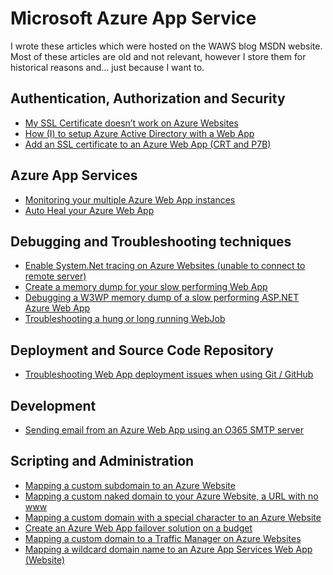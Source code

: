 # Microsoft Azure App Service 

I wrote these articles which were hosted on the WAWS blog MSDN website.  Most of these articles are old and not relevant, however I store them for historical reasons and... just because I want to.

## Authentication, Authorization and Security
+ [My SSL Certificate doesn’t work on Azure Websites][AAS1]
+ [How (I) to setup Azure Active Directory with a Web App][AAS2]
+ [Add an SSL certificate to an Azure Web App (CRT and P7B)][AAS3]

## Azure App Services
+ [Monitoring your multiple Azure Web App instances][AZA1]
+ [Auto Heal your Azure Web App][AZA2]

## Debugging and Troubleshooting techniques
+ [Enable System.Net tracing on Azure Websites (unable to connect to remote server)][DTT1]
+ [Create a memory dump for your slow performing Web App][DTT2]
+ [Debugging a W3WP memory dump of a slow performing ASP.NET Azure Web App][DTT3]
+ [Troubleshooting a hung or long running WebJob][DTT4]

## Deployment and Source Code Repository
+ [Troubleshooting Web App deployment issues when using Git / GitHub][DSCR1]

## Development
+ [Sending email from an Azure Web App using an O365 SMTP server][DEV1]

## Scripting and Administration
+ [Mapping a custom subdomain to an Azure Website][SAA1]
+ [Mapping a custom naked domain to your Azure Website, a URL with no www][SAA2]
+ [Mapping a custom domain with a special character to an Azure Website][SAA3]
+ [Create an Azure Web App failover solution on a budget][SAA4]
+ [Mapping a custom domain to a Traffic Manager on Azure Websites][SAA5]
+ [Mapping a wildcard domain name to an Azure App Services Web App (Website)][SAA6]


[AAS1]: 2014/2014-12-my-ssl-certificate-doesnt-work-on-azure-websites.md
[AAS2]: 2015/2015-04-how-i-to-setup-azure-active-directory-with-a-web-app.md
[AAS3]: 2015/2015-12-add-an-ssl-certificate-to-an-azure-web-app-crt-and-p7b.md

[AZA1]: 2015/2015-11-monitoring-your-multiple-azure-web-app-instances.md
[AZA2]: 2015/2015-11-auto-heal-your-azure-web-app.md

[DTT1]: 2014/2014-11-enable-system-net-tracing-on-azure-websites-unable-to-connect-to-remote-server.md
[DTT2]: 2015/2015-07-create-a-memory-dump-for-your-slow-performing-web-app.md
[DTT3]: 2015/2015-07-debugging-a-w3wp-memory-dump-of-a-slow-performing-asp-net-azure-web-app.md
[DTT4]: 2016/2016-02-troubleshooting-a-hung-or-long-running-webjob.md

[DSCR1]: 2015/2015-08-troubleshooting-web-app-deployment-issues-when-using-git-github.md

[DEV1]: 2015/2015-10-sending-email-from-an-azure-web-app-using-an-o365-smtp-server.md

[SAA1]: 2014/2014-10-mapping-a-custom-subdomain-to-an-azure-website.md
[SAA2]: 2014/2014-10-mapping-a-custom-naked-domain-to-your-azure-website-a-url-with-no-www.md
[SAA3]: 2014/2014-10-mapping-a-custom-domain-with-a-special-character-to-an-azure-website.md
[SAA4]: 2015/2015-06-create-an-azure-web-app-failover-solution-on-a-budget.md
[SAA5]: 2014/2014-09-mapping-a-custom-domain-to-a-traffic-manager-on-azure-websites.md
[SAA6]: 2015/2015-12-mapping-a-wildcard-domain-name-to-an-azure-app-services-web-app-website.md
